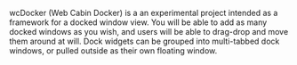 wcDocker (Web Cabin Docker) is a an experimental project intended as a framework for a docked window view.  You will be able to add as many docked windows as you wish, and users will be able to drag-drop and move them around at will.  Dock widgets can be grouped into multi-tabbed dock windows, or pulled outside as their own floating window.
